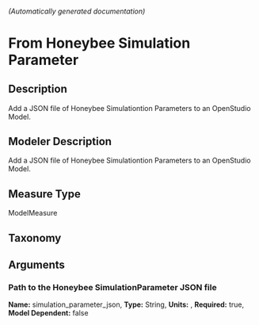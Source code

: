 

###### (Automatically generated documentation)

# From Honeybee Simulation Parameter

## Description
Add a JSON file of Honeybee Simulationtion Parameters to an OpenStudio Model.

## Modeler Description
Add a JSON file of Honeybee Simulationtion Parameters to an OpenStudio Model.

## Measure Type
ModelMeasure

## Taxonomy


## Arguments


### Path to the Honeybee SimulationParameter JSON file

**Name:** simulation_parameter_json,
**Type:** String,
**Units:** ,
**Required:** true,
**Model Dependent:** false




